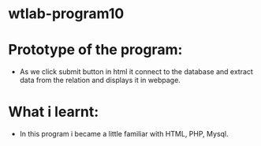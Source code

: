 # wtlab-program10
# Prototype of the program:
* As we click submit button in html it connect to the database and extract data from the relation and displays it in webpage.
# What i learnt:
* In this program i became a little familiar with HTML, PHP, Mysql. 

